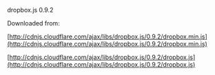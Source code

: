 dropbox.js 0.9.2

Downloaded from:

[http://cdnjs.cloudflare.com/ajax/libs/dropbox.js/0.9.2/dropbox.min.js](http://cdnjs.cloudflare.com/ajax/libs/dropbox.js/0.9.2/dropbox.min.js)

[http://cdnjs.cloudflare.com/ajax/libs/dropbox.js/0.9.2/dropbox.js](http://cdnjs.cloudflare.com/ajax/libs/dropbox.js/0.9.2/dropbox.js)
